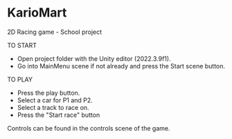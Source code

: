 # KarioMart
2D Racing game - School project

TO START
- Open project folder with the Unity editor (2022.3.9f1).
- Go into MainMenu scene if not already and press the Start scene button.

TO PLAY
- Press the play button.
- Select a car for P1 and P2.
- Select a track to race on.
- Press the "Start race" button

Controls can be found in the controls scene of the game.
